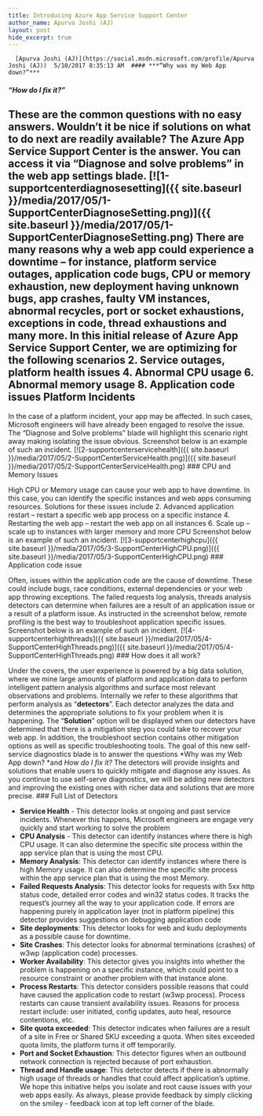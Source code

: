 ```yaml
---
title: Introducing Azure App Service Support Center
author_name: Apurva Joshi (AJ)
layout: post
hide_excerpt: true
---
```

      [Apurva Joshi (AJ)](https://social.msdn.microsoft.com/profile/Apurva Joshi (AJ))  5/10/2017 8:35:13 AM  #### ***“Why was my Web App down?”***

 #### ***“How do I fix it?”***

 These are the common questions with no easy answers. Wouldn’t it be nice if solutions on what to do next are readily available? The Azure App Service Support Center is the answer. You can access it via “**Diagnose and solve problems**” in the web app settings blade. [![1-supportcenterdiagnosesetting]({{ site.baseurl }}/media/2017/05/1-SupportCenterDiagnoseSetting.png)]({{ site.baseurl }}/media/2017/05/1-SupportCenterDiagnoseSetting.png) There are many reasons why a web app could experience a downtime – for instance, platform service outages, application code bugs, CPU or memory exhaustion, new deployment having unknown bugs, app crashes, faulty VM instances, abnormal recycles, port or socket exhaustions, exceptions in code, thread exhaustions and many more. In this initial release of Azure App Service Support Center, we are optimizing for the following scenarios  2. Service outages, platform health issues
 4. Abnormal CPU usage
 6. Abnormal memory usage
 8. Application code issues
  Platform Incidents
------------------

 In the case of a platform incident, your app may be affected. In such cases, Microsoft engineers will have already been engaged to resolve the issue. The “Diagnose and Solve problems” blade will highlight this scenario right away making isolating the issue obvious. Screenshot below is an example of such an incident. [![2-supportcenterservicehealth]({{ site.baseurl }}/media/2017/05/2-SupportCenterServiceHealth.png)]({{ site.baseurl }}/media/2017/05/2-SupportCenterServiceHealth.png) ### CPU and Memory Issues

 High CPU or Memory usage can cause your web app to have downtime. In this case, you can identify the specific instances and web apps consuming resources. Solutions for these issues include  2. Advanced application restart – restart a specific web app process on a specific instance
 4. Restarting the web app – restart the web app on all instances
 6. Scale up – scale up to instances with larger memory and more CPU
  Screenshot below is an example of such an incident. [![3-supportcenterhighcpu]({{ site.baseurl }}/media/2017/05/3-SupportCenterHighCPU.png)]({{ site.baseurl }}/media/2017/05/3-SupportCenterHighCPU.png) ### Application code issue

 Often, issues within the application code are the cause of downtime. These could include bugs, race conditions, external dependencies or your web app throwing exceptions. The failed requests log analysis, threads analysis detectors can determine when failures are a result of an application issue or a result of a platform issue. As instructed in the screenshot below, remote profiling is the best way to troubleshoot application specific issues. Screenshot below is an example of such an incident. [![4-supportcenterhighthreads]({{ site.baseurl }}/media/2017/05/4-SupportCenterHighThreads.png)]({{ site.baseurl }}/media/2017/05/4-SupportCenterHighThreads.png)   ### How does it all work?

 Under the covers, the user experience is powered by a big data solution, where we mine large amounts of platform and application data to perform intelligent pattern analysis algorithms and surface most relevant observations and problems. Internally we refer to these algorithms that perform analysis as “**detectors**”. Each detector analyzes the data and determines the appropriate solutions to fix your problem when it is happening. The “**Solution**” option will be displayed when our detectors have determined that there is a mitigation step you could take to recover your web app. In addition, the troubleshoot section contains other mitigation options as well as specific troubleshooting tools. The goal of this new self-service diagnostics blade is to answer the questions *Why was my Web App down? *and *How do I fix it?* The detectors will provide insights and solutions that enable users to quickly mitigate and diagnose any issues. As you continue to use self-serve diagnostics, we will be adding new detectors and improving the existing ones with richer data and solutions that are more precise. ### Full List of Detectors

  - **Service Health** - This detector looks at ongoing and past service incidents. Whenever this happens, Microsoft engineers are engage very quickly and start working to solve the problem
 - **CPU Analysis** - This detector can identify instances where there is high CPU usage. It can also determine the specific site process within the app service plan that is using the most CPU.
 - **Memory Analysis**: This detector can identify instances where there is high Memory usage. It can also determine the specific site process within the app service plan that is using the most Memory.
 - **Failed Requests Analysis**: This detector looks for requests with 5xx http status code, detailed error codes and win32 status codes. It tracks the request’s journey all the way to your application code. If errors are happening purely in application layer (not in platform pipeline) this detector provides suggestions on debugging application code
 - **Site deployments**: This detector looks for web and kudu deployments as a possible cause for downtime.
 - **Site Crashes**: This detector looks for abnormal terminations (crashes) of w3wp (application code) processes.
 - **Worker Availability**: This detector gives you insights into whether the problem is happening on a specific instance, which could point to a resource constraint or another problem with that instance alone.
 - **Process Restarts**: This detector considers possible reasons that could have caused the application code to restart (w3wp process). Process restarts can cause transient availability issues. Reasons for process restart include: user initiated, config updates, auto heal, resource contentions, etc.
 - **Site quota exceeded**: This detector indicates when failures are a result of a site in Free or Shared SKU exceeding a quota. When sites exceeded quota limits, the platform turns it off temporarily.
 - **Port and Socket Exhaustion**: This detector figures when an outbound network connection is rejected because of port exhaustion.
 - **Thread and Handle usage**: This detector detects if there is abnormally high usage of threads or handles that could affect application’s uptime.
  We hope this initiative helps you isolate and root cause issues with your web apps easily. As always, please provide feedback by simply clicking on the smiley - feedback icon at top left corner of the blade.     